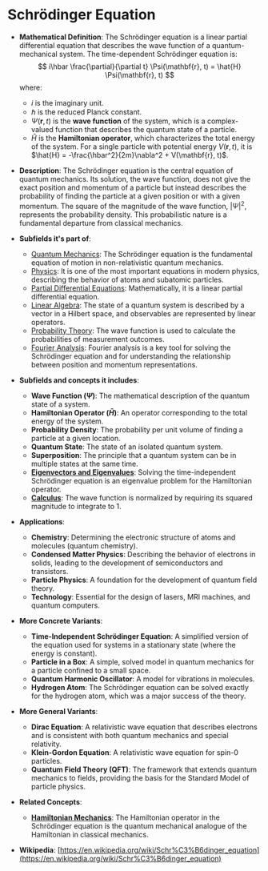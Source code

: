 # Schrödinger Equation

- **Mathematical Definition**: The Schrödinger equation is a linear partial differential equation that describes the wave function of a quantum-mechanical system. The time-dependent Schrödinger equation is:
$$ i\hbar \frac{\partial}{\partial t} \Psi(\mathbf{r}, t) = \hat{H} \Psi(\mathbf{r}, t) $$
  where:
    - $i$ is the imaginary unit.
    - $\hbar$ is the reduced Planck constant.
    - $\Psi(\mathbf{r}, t)$ is the **wave function** of the system, which is a complex-valued function that describes the quantum state of a particle.
    - $\hat{H}$ is the **Hamiltonian operator**, which characterizes the total energy of the system. For a single particle with potential energy $V(\mathbf{r}, t)$, it is $\hat{H} = -\frac{\hbar^2}{2m}\nabla^2 + V(\mathbf{r}, t)$.

- **Description**: The Schrödinger equation is the central equation of quantum mechanics. Its solution, the wave function, does not give the exact position and momentum of a particle but instead describes the probability of finding the particle at a given position or with a given momentum. The square of the magnitude of the wave function, $|\Psi|^2$, represents the probability density. This probabilistic nature is a fundamental departure from classical mechanics.

- **Subfields it's part of**:
    - [Quantum Mechanics](https://en.wikipedia.org/wiki/Quantum_mechanics): The Schrödinger equation is the fundamental equation of motion in non-relativistic quantum mechanics.
    - [Physics](https://en.wikipedia.org/wiki/Physics): It is one of the most important equations in modern physics, describing the behavior of atoms and subatomic particles.
    - [Partial Differential Equations](https://en.wikipedia.org/wiki/Partial_differential_equation): Mathematically, it is a linear partial differential equation.
    - [Linear Algebra](https://en.wikipedia.org/wiki/Linear_algebra): The state of a quantum system is described by a vector in a Hilbert space, and observables are represented by linear operators.
    - [Probability Theory](https://en.wikipedia.org/wiki/Probability_theory): The wave function is used to calculate the probabilities of measurement outcomes.
    - [Fourier Analysis](https://en.wikipedia.org/wiki/Fourier_analysis): Fourier analysis is a key tool for solving the Schrödinger equation and for understanding the relationship between position and momentum representations.

- **Subfields and concepts it includes**:
    - **Wave Function ($\Psi$)**: The mathematical description of the quantum state of a system.
    - **Hamiltonian Operator ($\hat{H}$)**: An operator corresponding to the total energy of the system.
    - **Probability Density**: The probability per unit volume of finding a particle at a given location.
    - **Quantum State**: The state of an isolated quantum system.
    - **Superposition**: The principle that a quantum system can be in multiple states at the same time.
    - **[Eigenvectors and Eigenvalues](../../../pure_mathematics/linear_algebra/eigenvectors_and_eigenvalues.md)**: Solving the time-independent Schrödinger equation is an eigenvalue problem for the Hamiltonian operator.
    - **[Calculus](../../../pure_mathematics/analysis/integral.md)**: The wave function is normalized by requiring its squared magnitude to integrate to 1.

- **Applications**:
    - **Chemistry**: Determining the electronic structure of atoms and molecules (quantum chemistry).
    - **Condensed Matter Physics**: Describing the behavior of electrons in solids, leading to the development of semiconductors and transistors.
    - **Particle Physics**: A foundation for the development of quantum field theory.
    - **Technology**: Essential for the design of lasers, MRI machines, and quantum computers.

- **More Concrete Variants**:
    - **Time-Independent Schrödinger Equation**: A simplified version of the equation used for systems in a stationary state (where the energy is constant).
    - **Particle in a Box**: A simple, solved model in quantum mechanics for a particle confined to a small space.
    - **Quantum Harmonic Oscillator**: A model for vibrations in molecules.
    - **Hydrogen Atom**: The Schrödinger equation can be solved exactly for the hydrogen atom, which was a major success of the theory.

- **More General Variants**:
    - **Dirac Equation**: A relativistic wave equation that describes electrons and is consistent with both quantum mechanics and special relativity.
    - **Klein-Gordon Equation**: A relativistic wave equation for spin-0 particles.
    - **Quantum Field Theory (QFT)**: The framework that extends quantum mechanics to fields, providing the basis for the Standard Model of particle physics.

- **Related Concepts**:
    - **[Hamiltonian Mechanics](../analytical_mechanics/hamiltonian_mechanics.md)**: The Hamiltonian operator in the Schrödinger equation is the quantum mechanical analogue of the Hamiltonian in classical mechanics.

- **Wikipedia**: [https://en.wikipedia.org/wiki/Schr%C3%B6dinger_equation](https://en.wikipedia.org/wiki/Schr%C3%B6dinger_equation)
